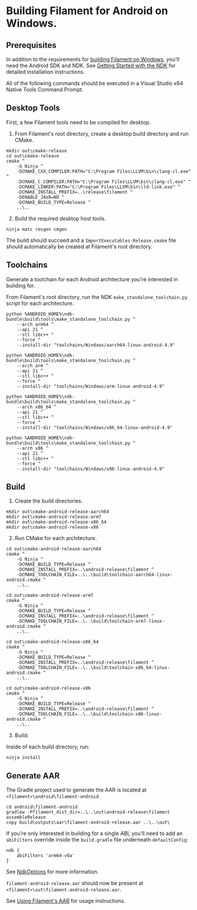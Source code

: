 # Building Filament for Android on Windows.

## Prerequisites

In addition to the requirements for [building Filament on Windows](../README.md#windows), you'll
need the Android SDK and NDK. See [Getting Started with the
NDK](https://developer.android.com/ndk/guides/) for detailed installation instructions.

All of the following commands should be executed in a Visual Studio x64 Native Tools Command Prompt.

## Desktop Tools

First, a few Filament tools need to be compiled for desktop.

1. From Filament's root directory, create a desktop build directory and run CMake.

```
mkdir out\cmake-release
cd out\cmake-release
cmake ^
    -G Ninja ^
    -DCMAKE_CXX_COMPILER:PATH="C:\Program Files\LLVM\bin\clang-cl.exe" ^
    -DCMAKE_C_COMPILER:PATH="C:\Program Files\LLVM\bin\clang-cl.exe" ^
    -DCMAKE_LINKER:PATH="C:\Program Files\LLVM\bin\lld-link.exe" ^
    -DCMAKE_INSTALL_PREFIX=..\release\filament ^
    -DENABLE_JAVA=NO ^
    -DCMAKE_BUILD_TYPE=Release ^
    ..\..
```

2. Build the required desktop host tools.

```
ninja matc resgen cmgen
```

The build should succeed and a `ImportExecutables-Release.cmake` file should automatically be
created at Filament's root directory.

## Toolchains

Generate a toolchain for each Android architecture you're interested in building for.

From Filament's root directory, run the NDK `make_standalone_toolchain.py` script for each
architecture.

```
python %ANDROID_HOME%\ndk-bundle\build\tools\make_standalone_toolchain.py ^
    --arch arm64 ^
    --api 21 ^
    --stl libc++ ^
    --force ^
    --install-dir "toolchains/Windows/aarch64-linux-android-4.9"

python %ANDROID_HOME%\ndk-bundle\build\tools\make_standalone_toolchain.py ^
    --arch arm ^
    --api 21 ^
    --stl libc++ ^
    --force ^
    --install-dir "toolchains/Windows/arm-linux-android-4.9"

python %ANDROID_HOME%\ndk-bundle\build\tools\make_standalone_toolchain.py ^
    --arch x86_64 ^
    --api 21 ^
    --stl libc++ ^
    --force ^
    --install-dir "toolchains/Windows/x86_64-linux-android-4.9"

python %ANDROID_HOME%\ndk-bundle\build\tools\make_standalone_toolchain.py ^
    --arch x86 ^
    --api 21 ^
    --stl libc++ ^
    --force ^
    --install-dir "toolchains/Windows/x86-linux-android-4.9"
````

## Build

1. Create the build directories.

```
mkdir out\cmake-android-release-aarch64
mkdir out\cmake-android-release-arm7
mkdir out\cmake-android-release-x86_64
mkdir out\cmake-android-release-x86
```

2. Run CMake for each architecture.

```
cd out\cmake-android-release-aarch64
cmake ^
    -G Ninja ^
    -DCMAKE_BUILD_TYPE=Release ^
    -DCMAKE_INSTALL_PREFIX=..\android-release\filament ^
    -DCMAKE_TOOLCHAIN_FILE=..\..\build\toolchain-aarch64-linux-android.cmake ^
    ..\..

cd out\cmake-android-release-arm7
cmake ^
    -G Ninja ^
    -DCMAKE_BUILD_TYPE=Release ^
    -DCMAKE_INSTALL_PREFIX=..\android-release\filament ^
    -DCMAKE_TOOLCHAIN_FILE=..\..\build\toolchain-arm7-linux-android.cmake ^
    ..\..

cd out\cmake-android-release-x86_64
cmake ^
    -G Ninja ^
    -DCMAKE_BUILD_TYPE=Release ^
    -DCMAKE_INSTALL_PREFIX=..\android-release\filament ^
    -DCMAKE_TOOLCHAIN_FILE=..\..\build\toolchain-x86_64-linux-android.cmake ^
    ..\..

cd out\cmake-android-release-x86
cmake ^
    -G Ninja ^
    -DCMAKE_BUILD_TYPE=Release ^
    -DCMAKE_INSTALL_PREFIX=..\android-release\filament ^
    -DCMAKE_TOOLCHAIN_FILE=..\..\build\toolchain-x86-linux-android.cmake ^
    ..\..
```

3. Build:

Inside of each build directory, run:

```
ninja install
```

## Generate AAR

The Gradle project used to generate the AAR is located at `<filament>\android\filament-android`.

```
cd android\filament-android
gradlew -Pfilament_dist_dir=..\..\out\android-release\filament assembleRelease
copy build\outputs\aar\filament-android-release.aar ..\..\out\
```

If you're only interested in building for a single ABI, you'll need to add an `abiFilters` override
inside the `build.gradle` file underneath `defaultConfig`:

```
ndk {
    abiFilters 'arm64-v8a'
}
```

See
[NdkOptions](https://google.github.io/android-gradle-dsl/current/com.android.build.gradle.internal.dsl.NdkOptions.html#com.android.build.gradle.internal.dsl.NdkOptions:abiFilters)
for more information.

`filament-android-release.aar` should now be present at `<filament>\out\filament-android-release.aar`.

See [Using Filament's AAR](../README.md#using-filaments-aar) for usage instructions.

